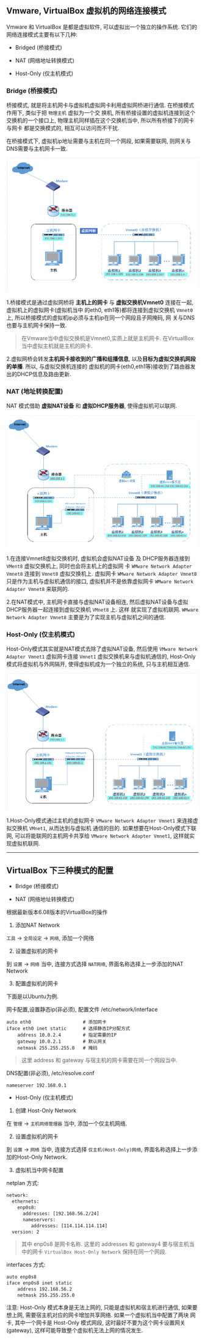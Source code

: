 ## Vmware, VirtualBox 虚拟机的网络连接模式

Vmware 和 VirtualBox 是都是虚拟软件, 可以虚拟出一个独立的操作系统. 它们的网络连接模式主要有以下几种:

- Bridged (桥接模式)

- NAT (网络地址转换模式)

- Host-Only (仅主机模式)


### Bridge (桥接模式)

桥接模式, 就是将主机网卡与虚拟机虚拟网卡利用虚拟网桥进行通信. 在桥接模式作用下, 类似于把 `物理主机` 虚拟为一个交
换机, 所有桥接设置的虚拟机连接到这个交换机的一个接口上, 物理主机同样插在这个交换机当中, 所以所有桥接下的网卡与网卡
都是交换模式的, 相互可以访问而不干扰. 

在桥接模式下, 虚拟机ip地址需要与主机在同一个网段, 如果需要联网, 则网关与DNS需要与主机网卡一致.

![image](/images/vm_bridge.png)


1.桥接模式是通过虚拟网桥将 **主机上的网卡** 与 **虚拟交换机Vmnet0** 连接在一起, 虚拟机上的虚拟网卡(虚拟机当中
的eth0, eth1等)都将连接到虚拟交换机 `Vmnet0` 上, 所以桥接模式的虚拟机ip必须与主机ip在同一个网段且子网掩码, 网
关与DNS也要与主机网卡保持一致.

> 在Vmware当中虚拟交换机是Vmnet0,实质上就是主机网卡. 在VirtualBox当中虚拟主机就是主机的网卡.

2.虚拟网桥会转发**主机网卡接收到的广播和组播信息**, 以及**目标为虚拟交换机网段的单播**. 所以, 与虚拟交换机连接的
虚拟机的网卡(eth0,eth1等)接收到了路由器发出的DHCP信息及路由更新.


### NAT (地址转换配置)

NAT 模式借助 **虚拟NAT设备** 和 **虚拟DHCP服务器**, 使得虚拟机可以联网.

![image](/images/vm_nat.png)

1.在连接Vmnet8虚拟交换机时, 虚拟机会虚拟NAT设备 及 DHCP服务器连接到 `VMent8` 虚拟交换机上, 同时也会将主机上的虚拟网
卡 `WMware Network Adapter Vmnet8` 连接到 `Vmnet8` 虚拟交换机上. 虚拟网卡 `WMware Network Adapter Vmnet8` 
只是作为主机与虚拟机通信的接口, 虚拟机并不是依靠虚拟网卡 `WMware Network Adapter Vmnet8` 来联网的.

2.在NAT模式中, 主机网卡直接与虚拟NAT设备相连, 然后虚拟NAT设备与虚拟DHCP服务器一起连接到虚拟交换机 `VMnet8` 上. 这样
就实现了虚拟机联网. `WMware Network Adapter Vmnet8` 主要是为了实现主机与虚拟机之间的通信.


### Host-Only (仅主机模式)

Host-Only模式其实就是NAT模式去除了虚拟NAT设备, 然后使用 `VMware Network Adapter Vmnet1` 虚拟网卡连接 `Vmnet1`
虚拟交换机来与虚拟机通信的, Host-Only模式将虚拟机与外网隔开, 使得虚拟机成为一个独立的系统, 只与主机相互通信.

![image](/images/vm_host_only.png)


1.Host-Only模式通过主机的虚拟网卡 `VMware Network Adapter Vmnet1` 来连接虚拟交换机 `VMnet1`, 从而达到与虚拟机
通信的目的. 如果想要在Host-Only模式下联网, 可以将能联网的主机网卡共享给 `VMware Network Adapter Vmnet1`, 这样就实
现虚拟机联网.

---


## VirtualBox 下三种模式的配置

- Bridge (桥接模式)

- NAT (网络地址转换模式)

根据最新版本6.08版本的VirtualBox的操作

1. 添加NAT Network

`工具` -> `全局设定` -> `网络`, 添加一个网络

2. 设置虚拟机的网卡

到 `设置` -> `网络` 当中, 连接方式选择 `NAT网络`, 界面名称选择上一步添加的NAT Network

3. 配置虚拟机的网卡

下面是以Ubuntu为例.

网卡配置,设置静态ip(非必须), 配置文件 /etc/network/interface

```
auto eth0                   # 添加网卡
iface eth0 inet static      # 选择静态IP分配方式
    address 10.0.2.4        # 指定需要的IP
    gateway 10.0.2.1        # 默认网关
    netmask 255.255.255.0   # 掩码 
```

> 这里 address 和 gateway 与宿主机的网卡需要在同一个网段当中.

DNS配置(非必须), /etc/resolve.conf

```
nameserver 192.168.0.1
```

- Host-Only (仅主机模式)

1. 创建 Host-Only Network

在 `管理` -> `主机网络管理器` 当中, 添加一个仅主机网络.

2. 设置虚拟机的网卡

到 `设置` -> `网络` 当中, 连接方式选择 `仅主机(Host-Only)网络`, 界面名称选择上一步添加的Host-Only Network.

3. 虚拟机当中网卡配置

netplan 方式:

```
network:
  ethernets:
    enp0s8:
      addresses: [192.168.56.2/24]
      nameservers:
         addresses: [114.114.114.114]
  version: 2

```

> 其中 enp0s8 是网卡名称. 这里的 addresses 和 gateway4 要与宿主机当中的网卡 `VirtualBox Host-Only Network` 保持在同一个网段.


interfaces 方式:

```
auto enp0s8
iface enp0s8 inet static
    address 192.168.56.2
    netmask 255.255.255.0
```


注意: Host-Only 模式本身是无法上网的, 只能是虚拟机和宿主机进行通信, 如果要想上网, 需要宿主机对应的网卡增加共享网络. 如果一个虚拟机当中配置了两块
网卡, 其中一个网卡是 Host-Only 模式网段, 这时最好不要为这个网卡设置网关(gateway), 这样可能导致整个虚拟机无法上网的情况发生.
